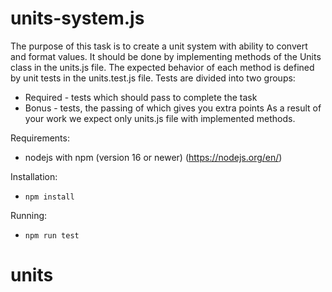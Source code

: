 # units-system.js

The purpose of this task is to create a unit system with ability to convert and format values.
It should be done by implementing methods of the Units class in the units.js file.
The expected behavior of each method is defined by unit tests in the units.test.js file.
Tests are divided into two groups:
- Required - tests which should pass to complete the task
- Bonus - tests, the passing of which gives you extra points
As a result of your work we expect only units.js file with implemented methods.

Requirements:

- nodejs with npm (version 16 or newer) (https://nodejs.org/en/)

Installation:

- `npm install`

Running:

- `npm run test`
# units

